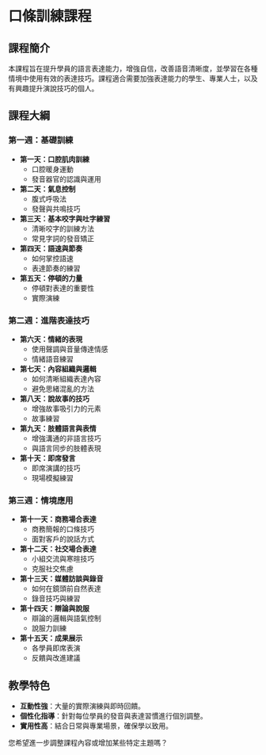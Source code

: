 # 口條訓練課程

## 課程簡介
本課程旨在提升學員的語言表達能力，增強自信，改善語音清晰度，並學習在各種情境中使用有效的表達技巧。課程適合需要加強表達能力的學生、專業人士，以及有興趣提升演說技巧的個人。

## 課程大綱

### 第一週：基礎訓練
- **第一天：口腔肌肉訓練**
  - 口腔暖身運動
  - 發音器官的認識與運用
- **第二天：氣息控制**
  - 腹式呼吸法
  - 發聲與共鳴技巧
- **第三天：基本咬字與吐字練習**
  - 清晰咬字的訓練方法
  - 常見字詞的發音矯正
- **第四天：語速與節奏**
  - 如何掌控語速
  - 表達節奏的練習
- **第五天：停頓的力量**
  - 停頓對表達的重要性
  - 實際演練

### 第二週：進階表達技巧
- **第六天：情緒的表現**
  - 使用聲調與音量傳達情感
  - 情緒語音練習
- **第七天：內容組織與邏輯**
  - 如何清晰組織表達內容
  - 避免思緒混亂的方法
- **第八天：說故事的技巧**
  - 增強故事吸引力的元素
  - 故事練習
- **第九天：肢體語言與表情**
  - 增強溝通的非語言技巧
  - 與語言同步的肢體表現
- **第十天：即席發言**
  - 即席演講的技巧
  - 現場模擬練習

### 第三週：情境應用
- **第十一天：商務場合表達**
  - 商務簡報的口條技巧
  - 面對客戶的說話方式
- **第十二天：社交場合表達**
  - 小組交流與寒暄技巧
  - 克服社交焦慮
- **第十三天：媒體訪談與錄音**
  - 如何在鏡頭前自然表達
  - 錄音技巧與練習
- **第十四天：辯論與說服**
  - 辯論的邏輯與語氣控制
  - 說服力訓練
- **第十五天：成果展示**
  - 各學員即席表演
  - 反饋與改進建議

## 教學特色
- **互動性強**：大量的實際演練與即時回饋。
- **個性化指導**：針對每位學員的發音與表達習慣進行個別調整。
- **實用性高**：結合日常與專業場景，確保學以致用。

您希望進一步調整課程內容或增加某些特定主題嗎？

